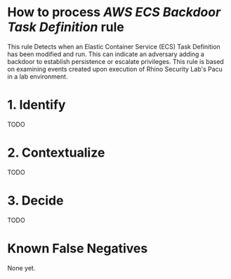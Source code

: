 # How to process *AWS ECS Backdoor Task Definition* rule
This rule Detects when an Elastic Container Service (ECS) Task Definition has been modified and run. This can indicate an adversary adding a backdoor to establish persistence or escalate privileges. This rule is based on examining events created upon execution of Rhino Security Lab's Pacu in a lab environment.

# 1. Identify
TODO

# 2. Contextualize
TODO

# 3. Decide
TODO

# Known False Negatives
None yet.
